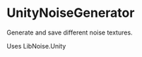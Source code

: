 UnityNoiseGenerator
===================

Generate and save different noise textures.

Uses LibNoise.Unity
